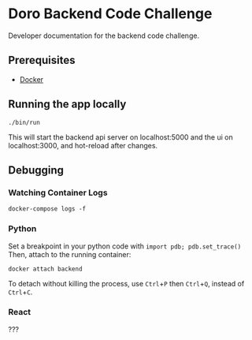 # Doro Backend Code Challenge
Developer documentation for the backend code challenge.

## Prerequisites
* [Docker](https://docs.docker.com/get-docker/)

## Running the app locally
```shell
./bin/run
```
This will start the backend api server on localhost:5000 and the ui on localhost:3000, and hot-reload after changes.


## Debugging
### Watching Container Logs
```shell
docker-compose logs -f
```
### Python
Set a breakpoint in your python code with `import pdb; pdb.set_trace()`
Then, attach to the running container:
```shell
docker attach backend
```
To detach without killing the process, use `Ctrl`+`P` then `Ctrl`+`Q`, instead of `Ctrl`+`C`.

### React
???


